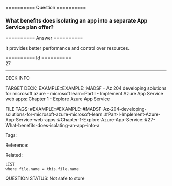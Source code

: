 ========== Question ==========  

### What benefits does isolating an app into a separate App Service plan offer?  

========== Answer ==========  

It provides better performance and control over resources.

========== Id ==========  
27

---

DECK INFO

TARGET DECK: EXAMPLE::EXAMPLE::MADSF - Az 204 developing solutions for microsoft azure - microsoft learn::Part I - Implement Azure App Service web apps::Chapter 1 - Explore Azure App Service

FILE TAGS: #EXAMPLE::#EXAMPLE::#MADSF-Az-204-developing-solutions-for-microsoft-azure-microsoft-learn::#Part-I-Implement-Azure-App-Service-web-apps::#Chapter-1-Explore-Azure-App-Service::#27-What-benefits-does-isolating-an-app-into-a

Tags:

Reference:

Related:

```dataview
LIST
where file.name = this.file.name
```

QUESTION STATUS: Not safe to store
